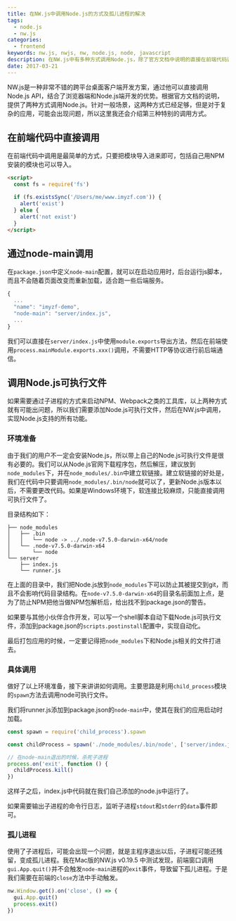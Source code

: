 ```yaml
---
title: 在NW.js中调用Node.js的方式及孤儿进程的解决
tags:
  - node.js
  - nw.js
categories:
  - frontend
keywords: nw.js, nwjs, nw, node.js, node, javascript
description: 在NW.js中有多种方式调用Node.js，除了官方文档中说明的直接在前端代码调用、通过node-main调用，本文还介绍了如何植入Node.js可执行文件，进行更高级的调用以解决一些疑难杂症。
date: 2017-03-21
---
```


NW.js是一种非常不错的跨平台桌面客户端开发方案，通过他可以直接调用Node.js API，结合了浏览器端和Node.js端开发的优势。根据官方文档的说明，提供了两种方式调用Node.js。针对一般场景，这两种方式已经足够，但是对于复杂的应用，可能会出现问题，所以这里我还会介绍第三种特别的调用方式。

## 在前端代码中直接调用
在前端代码中调用是最简单的方式，只要把模块导入进来即可，包括自己用NPM安装的模块也可以导入。

```html
<script>
  const fs = require('fs')

  if (fs.existsSync('/Users/me/www.imyzf.com')) {
    alert('exist')
  } else {
    alert('not exist')
  }
</script>
```

## 通过node-main调用
在`package.json`中定义`node-main`配置，就可以在启动应用时，后台运行js脚本，而且不会随着页面改变而重新加载，适合跑一些后端服务。

```javascript
{
  ...
  "name": "imyzf-demo",
  "node-main": "server/index.js",
  ...
}
```
我们可以直接在`server/index.js`中使用`module.exports`导出方法，然后在前端使用`process.mainModule.exports.xxx()`调用，不需要HTTP等协议进行前后端通信。

## 调用Node.js可执行文件
如果需要通过子进程的方式来启动NPM、Webpack之类的工具库，以上两种方式就有可能出问题，所以我们需要添加Node.js可执行文件，然后在NW.js中调用，实现Node.js支持的所有功能。

### 环境准备

由于我们的用户不一定会安装Node.js，所以带上自己的Node.js可执行文件是很有必要的。我们可以从Node.js官网下载程序包，然后解压，建议放到`node_modules`下，并在`node_modules/.bin`中建立软链接。建立软链接的好处是，我们在代码中只要调用`node_modules/.bin/node`就可以了，更新Node.js版本以后，不需要更改代码。如果是Windows环境下，软连接比较麻烦，只能直接调用可执行文件了。

目录结构如下：

```
├── node_modules
│   ├── .bin
│   │   └── node -> ../.node-v7.5.0-darwin-x64/node
│   └── .node-v7.5.0-darwin-x64
│       └── node
└── server
    ├── index.js
    └── runner.js
```

在上面的目录中，我们把Node.js放到`node_modules`下可以防止其被提交到git，而且不会影响代码目录结构。在`node-v7.5.0-darwin-x64`的目录名前面加上点，是为了防止NPM把他当做NPM包解析后，给出找不到package.json的警告。

如果要与其他小伙伴合作开发，可以写一个shell脚本自动下载Node.js可执行文件，添加到package.json的`scripts.postinstall`配置中，实现自动化。

最后打包应用的时候，一定要记得把`node_modules`下和Node.js相关的文件打进去。

### 具体调用

做好了以上环境准备，接下来讲讲如何调用。主要思路是利用`child_process`模块的`spawn`方法去调用node可执行文件。

我们将runner.js添加到package.json的`node-main`中，使其在我们的应用启动时加载。


```javascript
const spawn = require('child_process').spawn

const childProcess = spawn('./node_modules/.bin/node', ['server/index.js'])

// 在node-main退出的时候，杀死子进程
process.on('exit', function () {
  childProcess.kill()
})
```
这样子之后，index.js中代码就在我们自己添加的node.js中运行了。

如果需要输出子进程的命令行日志，监听子进程`stdout`和`stderr`的`data`事件即可。

### 孤儿进程

使用了子进程后，可能会出现一个问题，就是主程序退出以后，子进程可能还残留，变成孤儿进程。我在Mac版的NW.js v0.19.5 中测试发现，前端窗口调用`gui.App.quit()`并不会触发`node-main`进程的`exit`事件，导致留下孤儿进程。于是我们需要在前端的`close`方法中手动触发。

```javascript
nw.Window.get().on('close', () => {
  gui.App.quit()
  process.exit()
})
``` 
